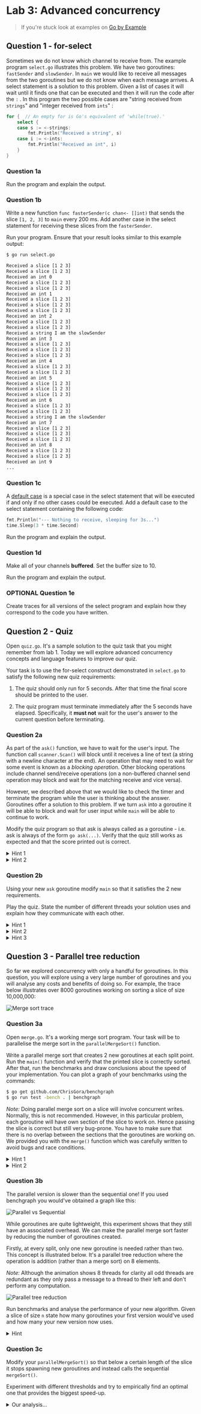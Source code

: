# Lab 3: Advanced concurrency

> If you're stuck look at examples on [Go by Example](https://gobyexample.com/)

## Question 1 - for-select

Sometimes we do not know which channel to receive from. The example program `select.go` illustrates this problem. We have two goroutines: `fastSender` and `slowSender`. In `main` we would like to receive all messages from the two goroutines but we do not know when each message arrives. A select statement is a solution to this problem. Given a list of cases it will wait until it finds one that can be executed and then it will run the code after the `:` . In this program the two possible cases are "string received from `strings`" and "integer received from `ints`" :

```go
for {  // An empty for is Go's equivalent of 'while(true).'
    select {
    case s := <-strings:
        fmt.Println("Received a string", s)
    case i := <-ints:
        fmt.Println("Received an int", i)
    }
}
```

### Question 1a

Run the program and explain the output.

### Question 1b

Write a new function `func fasterSender(c chan<- []int)` that sends the slice `[1, 2, 3]` to `main` every 200 ms. Add another case in the select statement for receiving these slices from the `fasterSender`.

Run your program. Ensure that your result looks similar to this example output:

```bash
$ go run select.go

Received a slice [1 2 3]
Received a slice [1 2 3]
Received an int 0
Received a slice [1 2 3]
Received a slice [1 2 3]
Received an int 1
Received a slice [1 2 3]
Received a slice [1 2 3]
Received a slice [1 2 3]
Received an int 2
Received a slice [1 2 3]
Received a slice [1 2 3]
Received a string I am the slowSender
Received an int 3
Received a slice [1 2 3]
Received a slice [1 2 3]
Received a slice [1 2 3]
Received an int 4
Received a slice [1 2 3]
Received a slice [1 2 3]
Received an int 5
Received a slice [1 2 3]
Received a slice [1 2 3]
Received a slice [1 2 3]
Received an int 6
Received a slice [1 2 3]
Received a slice [1 2 3]
Received a string I am the slowSender
Received an int 7
Received a slice [1 2 3]
Received a slice [1 2 3]
Received a slice [1 2 3]
Received an int 8
Received a slice [1 2 3]
Received a slice [1 2 3]
Received an int 9
...
```

### Question 1c

A [default case](https://gobyexample.com/non-blocking-channel-operations) is a special case in the select statement that will be executed if and only if no other cases could be executed. Add a default case to the select statement containing the following code:

```go
fmt.Println("--- Nothing to receive, sleeping for 3s...")
time.Sleep(3 * time.Second)
```

Run the program and explain the output.

### Question 1d

Make all of your channels **buffered**. Set the buffer size to 10.

Run the program and explain the output.

### **OPTIONAL** Question 1e

Create traces for all versions of the select program and explain how they correspond to the code you have written.

## Question 2 - Quiz

Open `quiz.go`. It's a sample solution to the quiz task that you might remember from lab 1. Today we will explore advanced concurrency concepts and language features to improve our quiz.

Your task is to use the for-select construct demonstrated in `select.go` to satisfy the following new quiz requirements:

1. The quiz should only run for 5 seconds. After that time the final score should be printed to the user.

2. The quiz program must terminate immediately after the 5 seconds have elapsed. Specifically, it **must not** wait for the user's answer to the current question before terminating.

### Question 2a

As part of the `ask()` function, we have to wait for the user's input. The function call `scanner.Scan()` will block until it receives a line of text (a string with a newline character at the end). An operation that may need to wait for some event is known as a *blocking operation*. Other blocking operations include channel send/receive operations (on a non-buffered channel send operation may block and wait for the matching receive and vice versa).

However, we described above that we would like to check the timer and terminate the program while the user is thinking about the answer. Goroutines offer a solution to this problem. If we turn `ask` into a goroutine it will be able to block and wait for user input while `main` will be able to continue to work.

Modify the quiz program so that ask is always called as a goroutine - i.e. ask is always of the form `go ask(...)`. Verify that the quiz still works as expected and that the score printed out is correct.

<details>
    <summary>Hint 1</summary>

You have to modify both `main` and `ask`.

</details>

<details>
    <summary>Hint 2</summary>

Recall that to return from a goroutine you have to use a channel.

</details>

### Question 2b

Using your new `ask` goroutine modify `main` so that it satisfies the 2 new requirements.

Play the quiz. State the number of different threads your solution uses and explain how they communicate with each other.

<details>
    <summary>Hint 1</summary>

In this question, you do not need to modify `ask`.

</details>

<details>
    <summary>Hint 2</summary>

Your new program should use 3 threads:

- A blocking goroutine `ask` that waits for the user's input.
- The `main` goroutine which will hold state such as score and index of the current question.
- A timer thread that will send a message on a channel after 5s.

</details>

<details>
    <summary>Hint 3</summary>

You select statement will have 2 cases. One for an updated score and one for a timeout message from the timer. You do not need to use a default case here.

</details>

## Question 3 - Parallel tree reduction

So far we explored concurrency with only a handful for goroutines. In this question, you will explore using a very large number of goroutines and you will analyse any costs and benefits of doing so. For example, the trace below illustrates over 8000 goroutines working on sorting a slice of size 10,000,000:

![Merge sort trace](content/mergeTrace.png)

### Question 3a

Open `merge.go`. It's a working merge sort program. Your task will be to parallelise the merge sort in the `parallelMergeSort()` function.

Write a parallel merge sort that creates 2 new goroutines at each split point. Run the `main()` function and verify that the printed slice is correctly sorted. After that, run the benchmarks and draw conclusions about the speed of your implementation. You can plot a graph of your benchmarks using the commands:

```bash
$ go get github.com/ChrisGora/benchgraph
$ go run test -bench . | benchgraph
```

*Note:* Doing parallel merge sort on a slice will involve concurrent writes. Normally, this is not recommended. However, in this particular problem, each goroutine will have own section of the slice to work on. Hence passing the slice is correct but still very bug-prone. You have to make sure that there is no overlap between the sections that the goroutines are working on. We provided you with the `merge()` function which was carefully written to avoid bugs and race conditions.

<details>
    <summary>Hint 1</summary>

Start by copying the sequential merge sort into `parallelMergeSort()`.

</details>

<details>
    <summary>Hint 2</summary>

You have to wait for both workers to finish before calling `merge(...)`. This can be done using channels of type `chan bool` or with [WaitGroups](https://gobyexample.com/waitgroups).

</details>

### Question 3b

The parallel version is slower than the sequential one! If you used benchgraph you would've obtained a graph like this:

![Parallel vs Sequential](content/graph2.png)

While goroutines are quite lightweight, this experiment shows that they still have an associated overhead. We can make the parallel merge sort faster by reducing the number of goroutines created.

Firstly, at every split, only one new goroutine is needed rather than two. This concept is illustrated below. It's a parallel tree reduction where the operation is addition (rather than a merge sort) on 8 elements.

*Note:* Although the animation shows 8 threads for clarity all odd threads are redundant as they only pass a message to a thread to their left and don't perform any computation.

![Parallel tree reduction](https://upload.wikimedia.org/wikipedia/commons/e/ee/Binomial_tree.gif)

Run benchmarks and analyse the performance of your new algorithm. Given a slice of size `n` state how many goroutines your first version would've used and how many your new version now uses.

<details>
    <summary>Hint</summary>

When splitting right start a new goroutine. When splitting left, do a simple recursive function call. Make sure you do the splitting in that order (new goroutine first and function call second).

</details>

### Question 3c

Modify your `parallelMergeSort()` so that below a certain length of the slice it stops spawning new goroutines and instead calls the sequential `mergeSort()`.

Experiment with different thresholds and try to empirically find an optimal one that provides the biggest speed-up.

<details>
    <summary>Our analysis...</summary>

In our experiments on an 8 core machine we have found that `1 << 13` ( = 8192) performs (almost)best. This is not a magic number and there may be a reason behind its speed: The Intel Core i5 processor that we ran the merge sort on has one block of 32KiB L1 cache for each core. This means we can fit in 8192 32-bit integers in that space. The actual fastest constant was 4096 and we have no apparent reason for the fact that it is marginally faster. Note that the lab machines have an i7 processor with 6 cores so your results may vary.

[Java's parallel sort was designed in a very similar way.](http://blog.teamleadnet.com/2014/05/java-8-parallel-sort-internals.html)

 Make sure you also experiment with other values. Thresholds lower than the optimum will cause a bottleneck due to goroutine creation and communication. Thresholds greater than the optimum will cause more cache misses and eventually reduce the level of parallelism. If the threshold is greater than the size of the initial slice the algorithm will stop being parallel.

To investigate different approaches we have written some benchmarks on large slices:

```go

const (
	start = 1048576
	end   = 4194304
)

func BenchmarkSequential(b *testing.B) {
	for size := start; size <= end; size *= 2 {
		b.Run(fmt.Sprint(size), func(b *testing.B) {
			os.Stdout = nil // Disable all program output apart from benchmark results
			for i := 0; i < b.N; i++ {
				unsorted := random(size)
				b.StartTimer()
				mergeSort(unsorted)
				b.StopTimer()
			}
		})
	}
}

func Benchmark512(b *testing.B) {
	for size := start; size <= end; size *= 2 {
		b.Run(fmt.Sprint(size), func(b *testing.B) {
			os.Stdout = nil // Disable all program output apart from benchmark results
			for i := 0; i < b.N; i++ {
				unsorted := random(size)
				b.StartTimer()
				parallelMergeSort(unsorted, 512)
				b.StopTimer()
			}
		})
	}
}

func Benchmark1024(b *testing.B) {
	for size := start; size <= end; size *= 2 {
		b.Run(fmt.Sprint(size), func(b *testing.B) {
			os.Stdout = nil // Disable all program output apart from benchmark results
			for i := 0; i < b.N; i++ {
				unsorted := random(size)
				b.StartTimer()
				parallelMergeSort(unsorted, 1024)
				b.StopTimer()
			}
		})
	}
}

func Benchmark2048(b *testing.B) {
	for size := start; size <= end; size *= 2 {
		b.Run(fmt.Sprint(size), func(b *testing.B) {
			os.Stdout = nil // Disable all program output apart from benchmark results
			for i := 0; i < b.N; i++ {
				unsorted := random(size)
				b.StartTimer()
				parallelMergeSort(unsorted, 2048)
				b.StopTimer()
			}
		})
	}
}

func Benchmark4096(b *testing.B) {
	for size := start; size <= end; size *= 2 {
		b.Run(fmt.Sprint(size), func(b *testing.B) {
			os.Stdout = nil // Disable all program output apart from benchmark results
			for i := 0; i < b.N; i++ {
				unsorted := random(size)
				b.StartTimer()
				parallelMergeSort(unsorted, 4096)
				b.StopTimer()
			}
		})
	}
}
//
func Benchmark8192(b *testing.B) {
	for size := start; size <= end; size *= 2 {
		b.Run(fmt.Sprint(size), func(b *testing.B) {
			os.Stdout = nil // Disable all program output apart from benchmark results
			for i := 0; i < b.N; i++ {
				unsorted := random(size)
				b.StartTimer()
				parallelMergeSort(unsorted, 8192)
				b.StopTimer()
			}
		})
	}
}
//
func Benchmark32768(b *testing.B) {
	for size := start; size <= end; size *= 2 {
		b.Run(fmt.Sprint(size), func(b *testing.B) {
			os.Stdout = nil // Disable all program output apart from benchmark results
			for i := 0; i < b.N; i++ {
				unsorted := random(size)
				b.StartTimer()
				parallelMergeSort(unsorted, 32768)
				b.StopTimer()
			}
		})
	}
}

func Benchmark16384(b *testing.B) {
	for size := start; size <= end; size *= 2 {
		b.Run(fmt.Sprint(size), func(b *testing.B) {
			os.Stdout = nil // Disable all program output apart from benchmark results
			for i := 0; i < b.N; i++ {
				unsorted := random(size)
				b.StartTimer()
				parallelMergeSort(unsorted, 16384)
				b.StopTimer()
			}
		})
	}
}

func BenchmarkDivGOMAX(b *testing.B) {
	for size := start; size <= end; size *= 2 {
		b.Run(fmt.Sprint(size), func(b *testing.B) {
			os.Stdout = nil // Disable all program output apart from benchmark results
			for i := 0; i < b.N; i++ {
				unsorted := random(size)
				b.StartTimer()
				parallelMergeSort(unsorted, size/runtime.NumCPU())
				b.StopTimer()
			}
		})
	}
}

```

We have then ran the benchmarks and analysed the results with the benchgraph library:

```bash
$ go run test -bench . | benchgraph

```

![Graph](content/graph1.png)

</details>

